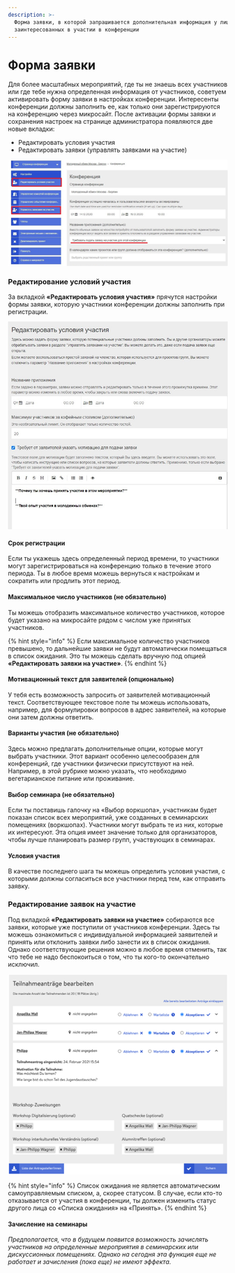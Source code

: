 ```yaml
---
description: >-
  Форма заявки, в которой запрашивается дополнительная информация у лиц,
  заинтересованных в участии в конференции
---
```


# Форма заявки

Для более масштабных мероприятий, где ты не знаешь всех участников или где тебе нужна определенная информация от участников, советуем активировать форму заявки в настройках конференции. Интересенты конференции должны заполнить ее, как только они зарегистрируются на конференцию через микросайт. После активации формы заявки и сохранения настроек на странице администратора появляются две новые вкладки:

* Редактировать условия участия
* Редактировать заявки \(управлять заявками на участие\)

![](../../.gitbook/assets/skrin-9%20%281%29.jpg)

### Редактирование условий участия

За вкладкой **«Редактировать условия участия»** прячутся настройки формы заявки, которую участники конференции должны заполнить при регистрации.

![&#x412;&#x44B;&#x434;&#x435;&#x440;&#x436;&#x43A;&#x430; &#x438;&#x437; &#x43D;&#x430;&#x441;&#x442;&#x440;&#x43E;&#x435;&#x43A; &#x444;&#x43E;&#x440;&#x43C;&#x44B; &#x437;&#x430;&#x44F;&#x432;&#x43A;&#x438;](../../.gitbook/assets/skrin-10.jpg)

#### Срок регистрации

Если ты укажешь здесь определенный период времени, то участники могут зарегистрироваться на конференцию только в течение этого периода. Ты в любое время можешь вернуться к настройкам и сократить или продлить этот период.

#### Максимальное число участников \(не обязательно\)

Ты можешь отобразить максимальное количество участников, которое будет указано на микросайте рядом с числом уже принятых участников.

{% hint style="info" %}
Если максимальное количество участников превышено, то дальнейшие заявки не будут автоматически помещаться в список ожидания. Это ты можешь сделать вручную под опцией **«Редактировать заявки на участие»**.
{% endhint %}

#### Мотивационный текст для заявителей \(опционально\)

У тебя есть возможность запросить от заявителей мотивационный текст. Соответствующее текстовое поле ты можешь использовать, например, для формулировки вопросов в адрес заявителей, на которые они затем должны ответить.

#### Варианты участия \(не обязательно\)

Здесь можно предлагать дополнительные опции, которые могут выбрать участники. Этот вариант особенно целесообразен для конференций, где участники физически присутствуют на ней. Например, в этой рубрике можно указать, что необходимо вегетарианское питание или проживание.

#### Выбор семинара \(не обязательно\)

Если ты поставишь галочку на «Выбор воркшопа», участникам будет показан список всех мероприятий, уже созданных в семинарских помещениях \(воркшопах\). Участники могут выбрать те из них, которые их интересуют. Эта опция имеет значение только для организаторов, чтобы лучше планировать размер групп, участвующих в семинарах.

#### Условия участия

В качестве последнего шага ты можешь определить условия участия, с которыми должны согласиться все участники перед тем, как отправить заявку.

### Редактирование заявок на участие

Под вкладкой **«Редактировать заявки на участие»** собираются все заявки, которые уже поступили от участников конференции. Здесь ты можешь ознакомиться с индивидуальной информацией заявителей и принять или отклонить заявки либо занести их в список ожидания. Однако соответствующие решения можно в любое время отменить, так что тебе не надо беспокоиться о том, что ты кого-то окончательно исключил.

![](../../.gitbook/assets/teilnahmeantra-ge-verwalten.png)

{% hint style="info" %}
Список ожидания не является автоматическим самоуправляемым списком, а, скорее статусом. В случае, если кто-то отказывается от участия в конференции, ты должен изменить статус другого лица со «Списка ожидания» на «Принять».
{% endhint %}

#### Зачисление на семинары

_Предполагается, что в будущем появится возможность зачислять участников на определенные мероприятия в семинарских или дискуссионных помещениях. Однако на сегодня эта функция еще не работает и зачисления \(пока еще\) не имеют эффекта._

